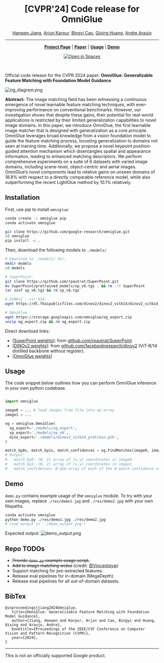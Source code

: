 <div align="center">

# \[CVPR'24\] Code release for OmniGlue

<p align="center">
    <a href="https://hwjiang1510.github.io/">Hanwen Jiang</a>,
    <a href="https://scholar.google.com/citations?user=jgSItF4AAAAJ">Arjun Karpur</a>,
    <a href="https://scholar.google.com/citations?user=7EeSOcgAAAAJ">Bingyi Cao</a>,
    <a href="https://www.cs.utexas.edu/~huangqx/">Qixing Huang</a>,
    <a href="https://andrefaraujo.github.io/">Andre Araujo</a>
</p>

</div>

--------------------------------------------------------------------------------

<div align="center">
    <a href="https://hwjiang1510.github.io/OmniGlue/"><strong>Project Page</strong></a> |
    <a href="https://arxiv.org/abs/2405.12979"><strong>Paper</strong></a> |
    <a href="#installation"><strong>Usage</strong></a> |
    <a href="https://huggingface.co/spaces/qubvel-hf/omniglue"><strong>Demo</strong></a>
</div>

<div align="center">

[![Open in Spaces](https://huggingface.co/datasets/huggingface/badges/resolve/main/open-in-hf-spaces-sm.svg)](https://huggingface.co/spaces/qubvel-hf/omniglue)

</div>

<br>

Official code release for the CVPR 2024 paper: **OmniGlue: Generalizable Feature
Matching with Foundation Model Guidance**.

![og_diagram.png](res/og_diagram.png "og_diagram.png")

**Abstract:** The image matching field has been witnessing a continuous
emergence of novel learnable feature matching techniques, with ever-improving
performance on conventional benchmarks. However, our investigation shows that
despite these gains, their potential for real-world applications is restricted
by their limited generalization capabilities to novel image domains. In this
paper, we introduce OmniGlue, the first learnable image matcher that is designed
with generalization as a core principle. OmniGlue leverages broad knowledge from
a vision foundation model to guide the feature matching process, boosting
generalization to domains not seen at training time. Additionally, we propose a
novel keypoint position-guided attention mechanism which disentangles spatial
and appearance information, leading to enhanced matching descriptors. We perform
comprehensive experiments on a suite of 6 datasets with varied image domains,
including scene-level, object-centric and aerial images. OmniGlue’s novel
components lead to relative gains on unseen domains of 18.8% with respect to a
directly comparable reference model, while also outperforming the recent
LightGlue method by 10.1% relatively.


## Installation

First, use pip to install `omniglue`:

```sh
conda create -n omniglue pip
conda activate omniglue

git clone https://github.com/google-research/omniglue.git
cd omniglue
pip install -e .
```

Then, download the following models to `./models/`

```sh
# Download to ./models/ dir.
mkdir models
cd models

# SuperPoint.
git clone https://github.com/rpautrat/SuperPoint.git
mv SuperPoint/pretrained_models/sp_v6.tgz . && rm -rf SuperPoint
tar zxvf sp_v6.tgz && rm sp_v6.tgz

# DINOv2 - vit-b14.
wget https://dl.fbaipublicfiles.com/dinov2/dinov2_vitb14/dinov2_vitb14_pretrain.pth

# OmniGlue.
wget https://storage.googleapis.com/omniglue/og_export.zip
unzip og_export.zip && rm og_export.zip
```

Direct download links:

-   [[SuperPoint weights]](https://github.com/rpautrat/SuperPoint/tree/master/pretrained_models): from [github.com/rpautrat/SuperPoint](https://github.com/rpautrat/SuperPoint)
-   [[DINOv2 weights]](https://dl.fbaipublicfiles.com/dinov2/dinov2_vitb14/dinov2_vitb14_pretrain.pth): from [github.com/facebookresearch/dinov2](https://github.com/facebookresearch/dinov2) (ViT-B/14 distilled backbone without register).
-   [[OmniGlue weights]](https://storage.googleapis.com/omniglue/og_export.zip)

## Usage
The code snippet below outlines how you can perform OmniGlue inference in your
own python codebase.

```py

import omniglue

image0 = ... # load images from file into np.array
image1 = ...

og = omniglue.OmniGlue(
  og_export='./models/og_export',
  sp_export='./models/sp_v6',
  dino_export='./models/dinov2_vitb14_pretrain.pth',
)

match_kp0s, match_kp1s, match_confidences = og.FindMatches(image0, image1)
# Output:
#   match_kp0: (N, 2) array of (x,y) coordinates in image0.
#   match_kp1: (N, 2) array of (x,y) coordinates in image1.
#   match_confidences: N-dim array of each of the N match confidence scores.
```

## Demo

`demo.py` contains example usage of the `omniglue` module. To try with your own
images, replace `./res/demo1.jpg` and `./res/demo2.jpg` with your own
filepaths.

```sh
conda activate omniglue
python demo.py ./res/demo1.jpg ./res/demo2.jpg
# <see output in './demo_output.png'>
```

Expected output:
![demo_output.png](res/demo_output.png "demo_output.png")


## Repo TODOs

- ~~Provide `demo.py` example usage script.~~
- ~~Add to image matching webui~~ (credit: [@Vincentqyw](https://github.com/Vincentqyw))
- Support matching for pre-extracted features.
- Release eval pipelines for in-domain (MegaDepth).
- Release eval pipelines for all out-of-domain datasets.

## BibTex
```
@inproceedings{jiang2024Omniglue,
   title={OmniGlue: Generalizable Feature Matching with Foundation Model Guidance},
   author={Jiang, Hanwen and Karpur, Arjun and Cao, Bingyi and Huang, Qixing and Araujo, Andre},
   booktitle={Proceedings of the IEEE/CVF Conference on Computer Vision and Pattern Recognition (CVPR)},
   year={2024},
}
```

--------------------------------------------------------------------------------

This is not an officially supported Google product.
